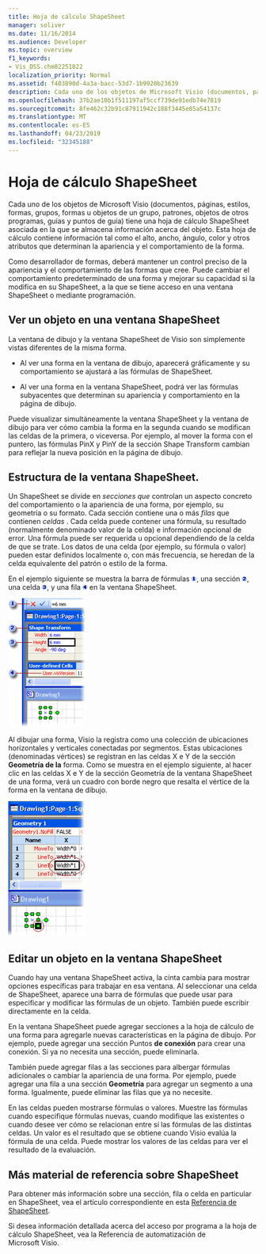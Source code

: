 ```yaml
---
title: Hoja de cálculo ShapeSheet
manager: soliver
ms.date: 11/16/2014
ms.audience: Developer
ms.topic: overview
f1_keywords:
- Vis_DSS.chm82251822
localization_priority: Normal
ms.assetid: f403890d-4a3a-bacc-53d7-1b9920b23639
description: Cada uno de los objetos de Microsoft Visio (documentos, páginas, estilos, formas, grupos, formas u objetos de un grupo, patrones, objetos de otros programas, guías y puntos de guía) tiene una hoja de cálculo ShapeSheet asociada en la que se almacena información acerca del objeto. Esta hoja de cálculo contiene información tal como el alto, ancho, ángulo, color y otros atributos que determinan la apariencia y el comportamiento de la forma.
ms.openlocfilehash: 37b2ae10b1f511197af5ccf739de91edb74e7819
ms.sourcegitcommit: 8fe462c32b91c87911942c188f3445e85a54137c
ms.translationtype: MT
ms.contentlocale: es-ES
ms.lasthandoff: 04/23/2019
ms.locfileid: "32345188"
---
```

# <a name="about-the-shapesheet-spreadsheet"></a>Hoja de cálculo ShapeSheet

Cada uno de los objetos de Microsoft Visio (documentos, páginas, estilos, formas, grupos, formas u objetos de un grupo, patrones, objetos de otros programas, guías y puntos de guía) tiene una hoja de cálculo ShapeSheet asociada en la que se almacena información acerca del objeto. Esta hoja de cálculo contiene información tal como el alto, ancho, ángulo, color y otros atributos que determinan la apariencia y el comportamiento de la forma.
  
Como desarrollador de formas, deberá mantener un control preciso de la apariencia y el comportamiento de las formas que cree. Puede cambiar el comportamiento predeterminado de una forma y mejorar su capacidad si la modifica en su ShapeSheet, a la que se tiene acceso en una ventana ShapeSheet o mediante programación.
  
## <a name="viewing-an-object-in-a-shapesheet-window"></a>Ver un objeto en una ventana ShapeSheet

La ventana de dibujo y la ventana ShapeSheet de Visio son simplemente vistas diferentes de la misma forma.
  
- Al ver una forma en la ventana de dibujo, aparecerá gráficamente y su comportamiento se ajustará a las fórmulas de ShapeSheet.
    
- Al ver una forma en la ventana ShapeSheet, podrá ver las fórmulas subyacentes que determinan su apariencia y comportamiento en la página de dibujo.
    
Puede visualizar simultáneamente la ventana ShapeSheet y la ventana de dibujo para ver cómo cambia la forma en la segunda cuando se modifican las celdas de la primera, o viceversa. Por ejemplo, al mover la forma con el puntero, las fórmulas PinX y PinY de la sección Shape Transform cambian para reflejar la nueva posición en la página de dibujo.
  
## <a name="structure-of-the-shapesheet-window"></a>Estructura de la ventana ShapeSheet.

Un ShapeSheet se divide en  *secciones que*  controlan un aspecto concreto del comportamiento o la apariencia de una forma, por ejemplo, su geometría o su formato. Cada sección contiene una o más  *filas*  que contienen  *celdas*  . Cada celda puede contener una fórmula, su resultado (normalmente denominado valor de la celda) e información opcional de error. Una fórmula puede ser requerida u opcional dependiendo de la celda de que se trate. Los datos de una celda (por ejemplo, su fórmula o valor) pueden estar definidos localmente o, con más frecuencia, se heredan de la celda equivalente del patrón o estilo de la forma. 
  
En el ejemplo siguiente se muestra la barra de fórmulas ![barra de fórmulas](media/callout1_ZA01036259.gif), una sección ![section](media/callout2_ZA01036260.gif), una celda ![celda](media/callout3_ZA01036261.gif), y una fila ![row](media/callout4_ZA01036262.gif) en la ventana ShapeSheet. 
  
![Ventana ShapeSheet](media/ShpSheetRef_CA_02a_ZA07645861.gif)
  
Al dibujar una forma, Visio la registra como una colección de ubicaciones horizontales y verticales conectadas por segmentos. Estas ubicaciones (denominadas vértices) se registran en las celdas X e Y de la sección **Geometría de la** forma. Como se muestra en el ejemplo siguiente, al  hacer clic en las celdas X e Y de la sección Geometría de la ventana ShapeSheet de una forma, verá un cuadro con borde negro que resalta el vértice de la forma en la ventana de dibujo. 
  
![Cuadro con borde negro que resalta el vértice de la forma en la ventana de dibujo](media/ShpSheetRef_CA_01_ZA07645860.gif)
  
## <a name="editing-an-object-in-the-shapesheet-window"></a>Editar un objeto en la ventana ShapeSheet

Cuando hay una ventana ShapeSheet activa, la cinta cambia para mostrar opciones específicas para trabajar en esa ventana. Al seleccionar una celda de ShapeSheet, aparece una barra de fórmulas que puede usar para especificar y modificar las fórmulas de un objeto. También puede escribir directamente en la celda.
  
En la ventana ShapeSheet puede agregar secciones a la hoja de cálculo de una forma para agregarle nuevas características en la página de dibujo. Por ejemplo, puede agregar una sección Puntos **de conexión** para crear una conexión. Si ya no necesita una sección, puede eliminarla. 
  
También puede agregar filas a las secciones para albergar fórmulas adicionales o cambiar la apariencia de una forma. Por ejemplo, puede agregar una fila a una sección **Geometría** para agregar un segmento a una forma. Igualmente, puede eliminar las filas que ya no necesite. 
  
En las celdas pueden mostrarse fórmulas o valores. Muestre las fórmulas cuando especifique fórmulas nuevas, cuando modifique las existentes o cuando desee ver cómo se relacionan entre sí las fórmulas de las distintas celdas. Un valor es el resultado que se obtiene cuando Visio evalúa la fórmula de una celda. Puede mostrar los valores de las celdas para ver el resultado de la evaluación.
  
## <a name="additional-shapesheet-references"></a>Más material de referencia sobre ShapeSheet

Para obtener más información sobre una sección, fila o celda en particular en ShapeSheet, vea el artículo correspondiente en esta [Referencia de ShapeSheet](reference-visio-shapesheet.md).
  
Si desea información detallada acerca del acceso por programa a la hoja de cálculo ShapeSheet, vea la Referencia de automatización de Microsoft Visio.
  

